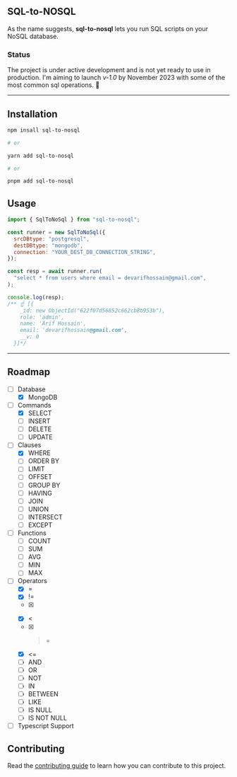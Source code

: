 ## SQL-to-NOSQL

As the name suggests, **sql-to-nosql** lets you run SQL scripts on your NoSQL database.

### Status

The project is under active development and is not yet ready to use in production. I'm aiming to launch _v-1.0_ by November 2023 with some of the most common sql operations. 🤞

---

## Installation

```bash
npm insall sql-to-nosql

# or

yarn add sql-to-nosql

# or

pnpm add sql-to-nosql
```

## Usage

```js
import { SqlToNoSql } from "sql-to-nosql";

const runner = new SqlToNoSql({
  srcDBtype: "postgresql",
  destDBtype: "mongodb",
  connection: "YOUR_DEST_DB_CONNECTION_STRING",
});

const resp = await runner.run(
  "select * from users where email = devarifhossain@gmail.com",
);

console.log(resp);
/** ☝️ [{
    _id: new ObjectId("622f07d56852c662cb8b953b"),
    role: 'admin',
    name: 'Arif Hossain',
    email: 'devarifhossain@gmail.com',
    __v: 0
  }]*/
```

---

## Roadmap

- [ ] Database
  - [x] MongoDB
- [ ] Commands
  - [x] SELECT
  - [ ] INSERT
  - [ ] DELETE
  - [ ] UPDATE
- [ ] Clauses
  - [x] WHERE
  - [ ] ORDER BY
  - [ ] LIMIT
  - [ ] OFFSET
  - [ ] GROUP BY
  - [ ] HAVING
  - [ ] JOIN
  - [ ] UNION
  - [ ] INTERSECT
  - [ ] EXCEPT
- [ ] Functions
  - [ ] COUNT
  - [ ] SUM
  - [ ] AVG
  - [ ] MIN
  - [ ] MAX
- [ ] Operators
  - [x] =
  - [x] !=
  - [x] >
  - [x] <
  - [x] > =
  - [x] <=
  - [ ] AND
  - [ ] OR
  - [ ] NOT
  - [ ] IN
  - [ ] BETWEEN
  - [ ] LIKE
  - [ ] IS NULL
  - [ ] IS NOT NULL
- [ ] Typescript Support

## Contributing

Read the [contributing guide](./CONTRIBUTING.md) to learn how you can contribute to this project.
